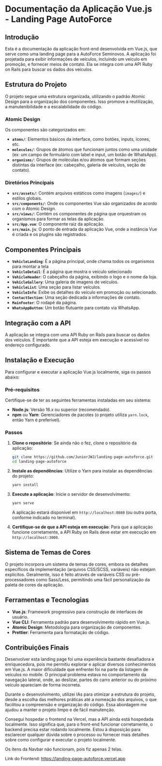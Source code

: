 # Documentação da Aplicação Vue.js - Landing Page AutoForce

## Introdução

Esta é a documentação da aplicação front-end desenvolvida em Vue.js, que serve como uma landing page para a AutoForce Seminovos. A aplicação foi projetada para exibir informações de veículos, incluindo um veículo em promoção, e fornecer meios de contato. Ela se integra com uma API Ruby on Rails para buscar os dados dos veículos.

## Estrutura do Projeto

O projeto segue uma estrutura organizada, utilizando o padrão Atomic Design para a organização dos componentes. Isso promove a reutilização, a manutenibilidade e a escalabilidade do código.

### Atomic Design

Os componentes são categorizados em:

- **`atoms/`**: Elementos básicos da interface, como botões, inputs, ícones, etc.
- **`molecules/`**: Grupos de átomos que funcionam juntos como uma unidade (ex: um campo de formulário com label e input, um botão de WhatsApp).
- **`organisms/`**: Grupos de moléculas e/ou átomos que formam seções distintas da interface (ex: cabeçalho, galeria de veículos, seção de contato).

### Diretórios Principais

- **`src/assets/`**: Contém arquivos estáticos como imagens (`images/`) e estilos globais.
- **`src/components/`**: Onde os componentes Vue são organizados de acordo com o Atomic Design.
- **`src/views/`**: Contém os componentes de página que orquestram os organismos para formar as telas da aplicação.
- **`src/App.vue`**: O componente raiz da aplicação.
- **`src/main.js`**: O ponto de entrada da aplicação Vue, onde a instância Vue é criada e os plugins são registrados.

## Componentes Principais

- **`VehicleLanding`**: É a página principal, onde chama todos os organismos para montar a tela
- **`VehicleDetail`**: É a página que mostra o veículo selecionado
- **`VehicleHeader`**: O cabeçalho da página, exibindo o logo e o nome da loja.
- **`VehicleGallery`**: Uma galeria de imagens de veículos.
- **`VehicleList`**: Uma seção para listar veículos.
- **`VehicleInfo`**: Exibe os detalhes do veículo em promoção ou selecionado.
- **`ContactSection`**: Uma seção dedicada a informações de contato.
- **`MainFooter`**: O rodapé da página.
- **`WhatsAppButton`**: Um botão flutuante para contato via WhatsApp.

## Integração com a API

A aplicação se integra com uma API Ruby on Rails para buscar os dados dos veículos. É importante que a API esteja em execução e acessível no endereço configurado.

## Instalação e Execução

Para configurar e executar a aplicação Vue.js localmente, siga os passos abaixo:

### Pré-requisitos

Certifique-se de ter as seguintes ferramentas instaladas em seu sistema:

- **Node.js**: Versão 16.x ou superior (recomendado).
- **npm** ou **Yarn**: Gerenciadores de pacotes (o projeto utiliza `yarn.lock`, então Yarn é preferível).

### Passos

1.  **Clone o repositório**: Se ainda não o fez, clone o repositório da aplicação:

    ```bash
    git clone https://github.com/JuniorJWJ/landing-page-autoforce.git
    cd landing-page-autoforce
    ```

2.  **Instale as dependências**: Utilize o Yarn para instalar as dependências do projeto:

    ```bash
    yarn install
    ```

3.  **Execute a aplicação**: Inicie o servidor de desenvolvimento:

    ```bash
    yarn serve
    ```

    A aplicação estará disponível em `http://localhost:8080` (ou outra porta, conforme indicado no terminal).

4.  **Certifique-se de que a API esteja em execução**: Para que a aplicação funcione corretamente, a API Ruby on Rails deve estar em execução em `http://localhost:3000`.

## Sistema de Temas de Cores

O projeto incorpora um sistema de temas de cores, embora os detalhes específicos da implementação (arquivos CSS/SCSS, variáveis) não estejam explícitos. Geralmente, isso é feito através de variáveis CSS ou pré-processadores como Sass/Less, permitindo uma fácil personalização da paleta de cores da aplicação.

## Ferramentas e Tecnologias

- **Vue.js**: Framework progressivo para construção de interfaces de usuário.
- **Vue CLI**: Ferramenta padrão para desenvolvimento rápido em Vue.js.
- **Atomic Design**: Metodologia para organização de componentes.
- **Prettier**: Ferramenta para formatação de código.

## Contribuições Finais

Desenvolver esta landing page foi uma experiência bastante desafiadora e enriquecedora, pois me permitiu explorar e aplicar diversos conhecimentos em Vue.js.
A maior dificuldade que enfrentei foi na parte da listagem de veículos no mobile. O principal problema estava no comportamento da navegação lateral, onde, ao deslizar, partes do carro anterior ou do próximo veículo apareciam de forma incorreta.

Durante o desenvolvimento, utilizei IAs para otimizar a estrutura do projeto, desde a escolha das melhores práticas até a nomeação dos arquivos, o que facilitou a compreensão e organização do código. Essa abordagem me ajudou a manter o projeto limpo e de fácil manutenção.

Consegui hospedar o frontend na Vercel, mas a API ainda está hospedada localmente. Isso significa que, para o front-end funcionar corretamente, o backend precisa estar rodando localmente. Estou à disposição para esclarecer qualquer dúvida sobre o processo ou fornecer mais detalhes sobre como configurar e executar o projeto localmente.

Os itens da Navbar não funcionam, pois fiz apenas 2 telas.

Link do Frontend:
https://landing-page-autoforce.vercel.app
